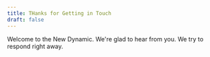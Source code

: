 ```yaml
---
title: THanks for Getting in Touch
draft: false
---
```

Welcome to the New Dynamic. We're glad to hear from you. We try to respond right away.
